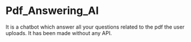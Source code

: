 # Pdf_Answering_AI
It is a chatbot which answer all your questions related to the pdf the user uploads. It has been made without any API.
